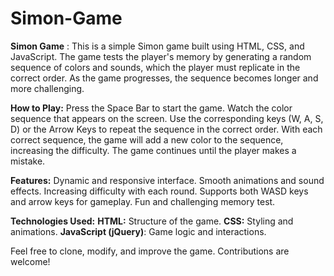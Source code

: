 # Simon-Game
**Simon Game** : 
This is a simple Simon game built using HTML, CSS, and JavaScript. The game tests the player's memory by generating a random sequence of colors and sounds, which the player must replicate in the correct order. As the game progresses, the sequence becomes longer and more challenging. 

**How to Play:**
Press the Space Bar to start the game.
Watch the color sequence that appears on the screen.
Use the corresponding keys (W, A, S, D) or the Arrow Keys to repeat the sequence in the correct order.
With each correct sequence, the game will add a new color to the sequence, increasing the difficulty.
The game continues until the player makes a mistake.

**Features:**
Dynamic and responsive interface.
Smooth animations and sound effects.
Increasing difficulty with each round.
Supports both WASD keys and arrow keys for gameplay.
Fun and challenging memory test.

**Technologies Used:**
**HTML:** Structure of the game.
**CSS:** Styling and animations.
**JavaScript (jQuery)**: Game logic and interactions.

Feel free to clone, modify, and improve the game. Contributions are welcome!

